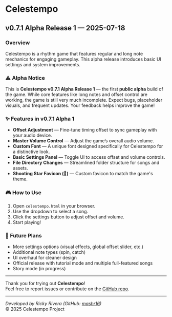 # Celestempo

## v0.7.1 Alpha Release 1 — 2025-07-18

### Overview
Celestempo is a rhythm game that features regular and long note mechanics for engaging gameplay. This alpha release introduces basic UI settings and system improvements.

### ⚠️ Alpha Notice
This is **Celestempo v0.7.1 Alpha Release 1** — the first **public alpha** build of the game. While core features like long notes and offset control are working, the game is still very much incomplete. Expect bugs, placeholder visuals, and frequent updates. Your feedback helps improve the game!

### ✨ Features in v0.7.1 Alpha 1
- **Offset Adjustment** — Fine-tune timing offset to sync gameplay with your audio device.
- **Master Volume Control** — Adjust the game’s overall audio volume.
- **Custom Font** — A unique font designed specifically for Celestempo for a distinctive look.
- **Basic Settings Panel** — Toggle UI to access offset and volume controls.
- **File Directory Changes** — Streamlined folder structure for songs and assets.
- **Shooting Star Favicon (🌠)** — Custom favicon to match the game's theme.

### 🎮 How to Use
1. Open `celestempo.html` in your browser.
2. Use the dropdown to select a song.
3. Click the settings button to adjust offset and volume.
4. Start playing!

### 🚀 Future Plans
- More settings options (visual effects, global offset slider, etc.)
- Additional note types (spin, catch)
- UI overhaul for cleaner design
- Official release with tutorial mode and multiple full-featured songs
- Story mode (in progress)

---

Thank you for trying out **Celestempo**!  
Feel free to report issues or contribute on the [GitHub repo](#).

---

*Developed by Ricky Rivera (GitHub: [mashr16](https://github.com/mashr16))*  
© 2025 Celestempo Project
